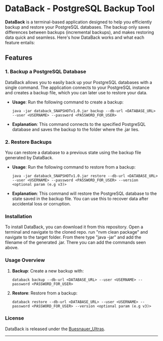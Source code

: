 # DataBack - PostgreSQL Backup Tool

**DataBack** is a terminal-based application designed to help you efficiently backup and restore your PostgreSQL databases. The backup only saves differences between backups (incremental backups), and makes restoring data quick and seamless. Here's how DataBack works and what each feature entails:

## Features

### 1. Backup a PostgreSQL Database

DataBack allows you to easily back up your PostgreSQL databases with a single command. The application connects to your PostgreSQL instance and creates a backup file, which you can later use to restore your data.

- **Usage**: Run the following command to create a backup:
  ```
  java -jar databack_SNAPSHOTv1.0.jar backup --db-url <DATABASE_URL> --user <USERNAME> --password <PASSWORD_FOR_USER>
  ```
- **Explanation**: This command connects to the specified PostgreSQL database and saves the backup to the folder where the .jar lies.

### 2. Restore Backups

You can restore a database to a previous state using the backup file generated by DataBack.

- **Usage**: Run the following command to restore from a backup:
  ```
  java -jar databack_SNAPSHOTv1.0.jar restore --db-url <DATABASE_URL> --user <USERNAME> --password <PASSWORD_FOR_USER> --version <optional param (e.g v3)>
  ```
- **Explanation**: This command will restore the PostgreSQL database to the state saved in the backup file. You can use this to recover data after accidental loss or corruption.

### Installation

To install DataBack, you can download it from this repository. Open a terminal and navigate to the cloned repo. run "nvm clean package" and navigate to the target folder. From there type "java -jar" and add the filename of the generated .jar. There you can add the commands seen above.



### Usage Overview

1. **Backup**: Create a new backup with:
   ```
   databack backup --db-url <DATABASE_URL> --user <USERNAME> --password <PASSWORD_FOR_USER>
   ```

2. **Restore**: Restore from a backup:
   ```
   databack restore --db-url <DATABASE_URL> --user <USERNAME> --password <PASSWORD_FOR_USER> --version <optional param (e.g v3)>
   ```

### License

DataBack is released under the [Buesnauer_Ultras](LICENSE). 

---
